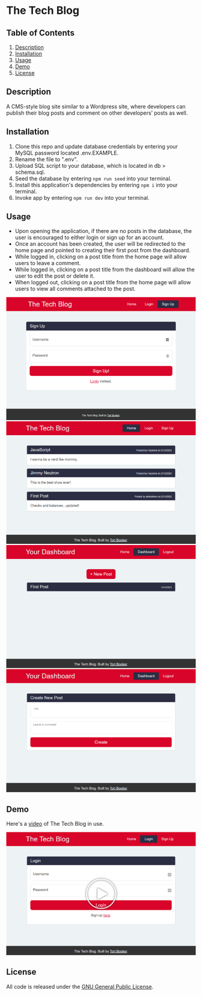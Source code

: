 # The Tech Blog

## Table of Contents

1. [Description](#desc)
2. [Installation](#install)
3. [Usage](#usage)
4. [Demo](#demo)
5. [License](#license)

<a name="desc"></a>
## Description 

A CMS-style blog site similar to a Wordpress site, where developers can publish their blog posts and comment on other developers’ posts as well.

<a name="install"></a> 
## Installation

1. Clone this repo and update database credentials by entering your MySQL password located .env.EXAMPLE.
2. Rename the file to ".env".
3. Upload SQL script to your database, which is located in db > schema.sql.
4. Seed the database by entering `npm run seed` into your terminal.
5. Install this application's dependencies by entering `npm i` into your terminal.
6. Invoke app by entering `npm run dev` into your terminal.

<a name="usage"></a> 
## Usage

* Upon opening the application, if there are no posts in the database, the user is encouraged to either login or sign up for an account.
* Once an account has been created, the user will be redirected to the home page and pointed to creating their first post from the dashboard.
* While logged in, clicking on a post title from the home page will allow users to leave a comment.
* While logged in, clicking on a post title from the dashboard will allow the user to edit the post or delete it.
* When logged out, clicking on a post title from the home page will allow users to view all comments attached to the post.

![Sign up thumbnail](./screenshots/Sign-Up-The-Tech-Blog.png)
![Home page thumbnail](./screenshots/Home-The-Tech-Blog.png)
![Dashboard thumbnail](./screenshots/Dashboard-The-Tech-Blog.png)
![Create new post thumbnail](./screenshots/Create-New-Post-The-Tech-Blog.png)

<a name="demo"></a> 
## Demo

Here's a [video](https://youtu.be/UQWiPuTmdt8) of The Tech Blog in use.

[![Video thumbnail](./screenshots/Login-The-Tech-Blog.png)](https://youtu.be/UQWiPuTmdt8)

<a name="license"></a> 
## License

All code is released under the [GNU General Public License](https://www.gnu.org/licenses/gpl-3.0.en.html).